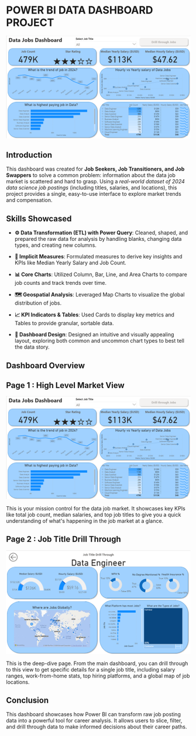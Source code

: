 # POWER BI DATA DASHBOARD PROJECT

![Dashboard Page 1](/Images/Project_1_Page_1.png)

## Introduction

This dashboard was created for **Job Seekers, Job Transitioners, and Job Swappers** to solve a common problem: information about the data job market is scattered and hard to grasp. Using a *real-world dataset of 2024 data science job postings* (including titles, salaries, and locations), this project provides a single, easy-to-use interface to explore market trends and compensation.

## Skills Showcased

- **⚙️ Data Transformation (ETL) with Power Query**: Cleaned, shaped, and prepared the raw data for analysis by handling blanks, changing data types, and creating new columns.

- **🧠 Implicit Measures**: Formulated measures to derive key insights and KPIs like Median Yearly Salary and Job Count.

- **📊 Core Charts**: Utilized Column, Bar, Line, and Area Charts to compare job counts and track trends over time.

- **🗺️ Geospatial Analysis**: Leveraged Map Charts to visualize the global distribution of jobs.

- **📈 KPI Indicators & Tables**: Used Cards to display key metrics and Tables to provide granular, sortable data.

- **🎨 Dashboard Design**: Designed an intuitive and visually appealing layout, exploring both common and uncommon chart types to best tell the data story.

## Dashboard Overview

## Page 1 : High Level Market View
![Dashboard Page 1](/Images/Project_1_Page_1.png)

This is your mission control for the data job market.
It showcases key KPIs like total job count, median salaries, and top job titles to give you a quick understanding of what's happening in the job market at a glance.

## Page 2 : Job Title Drill Through
![Dashboard Page 1](/Images/Project_1_Page_2.png)

This is the deep-dive page.
From the main dashboard, you can drill through to this view to get specific details for a single job title, including salary ranges, work-from-home stats, top hiring platforms, and a global map of job locations.

## Conclusion

This dashboard showcases how Power BI can transform raw job posting data into a powerful tool for career analysis. It allows users to slice, filter, and drill through data to make informed decisions about their career paths.